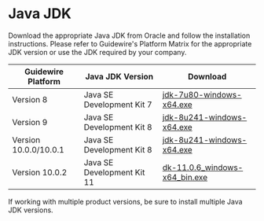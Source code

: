 # Java JDK

Download the appropriate Java JDK from Oracle and follow the installation instructions. Please refer to Guidewire's Platform Matrix for the appropriate JDK version or use the JDK required by your company.

| Guidewire Platform | Java JDK Version               | Download                       |
| ------------------ |--------------------------------|--------------------------------|
| Version 8          | Java SE Development Kit 7      | [jdk-7u80-windows-x64.exe](https://www.oracle.com/java/technologies/javase/javase7-archive-downloads.html)|
| Version 9          | Java SE Development Kit 8      | [jdk-8u241-windows-x64.exe](https://www.oracle.com/java/technologies/javase-jdk8-downloads.html)|
| Version 10.0.0/10.0.1 | Java SE Development Kit 8      | [jdk-8u241-windows-x64.exe](https://www.oracle.com/java/technologies/javase-jdk8-downloads.html)|
| Version 10.0.2     | Java SE Development Kit 11   | [dk-11.0.6_windows-x64_bin.exe](https://www.oracle.com/java/technologies/javase-jdk11-downloads.html)|

If working with multiple product versions, be sure to install multiple Java JDK versions.